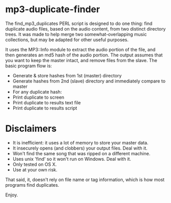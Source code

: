 # mp3-duplicate-finder

The find_mp3_duplicates PERL script is designed to do one thing: find duplicate audio files, based on the audio content, from two distinct directory trees. It was made to help merge two somewhat-overlapping music collections, but may be adapted for other useful purposes.

It uses the MP3::Info module to extract the audio portion of the file, and then generates an md5 hash of the audio portion. The output assumes that you want to keep the master intact, and remove files from the slave. The basic program flow is:

* Generate & store hashes from 1st (master) directory
* Generate hashes from 2nd (slave) directory and immediately compare to master
* For any duplicate hash:
 * Print duplicate to screen
 * Print duplicate to results text file
 * Print duplicate to results script

# Disclaimers

* It is inefficient: it uses a lot of memory to store your master data.
* It insecurely opens (and clobbers) your output files. Deal with it.
* Won't find the same song that was ripped on a different machine.
* Uses unix 'find' so it won't run on Windows. Deal with it.
* Only tested on OS X.
* Use at your own risk.

 That said, it, doesn't rely on file name or tag information, which is how most programs find duplicates.

Enjoy.


